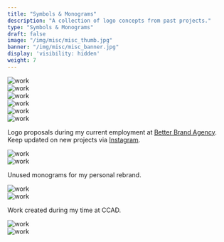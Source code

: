 ```yaml
---
title: "Symbols & Monograms"
description: "A collection of logo concepts from past projects."
type: "Symbols & Monograms"
draft: false
image: "/img/misc/misc_thumb.jpg"
banner: "/img/misc/misc_banner.jpg"
display: 'visibility: hidden'
weight: 7
---
```


<div class="row">
    <div class="col-sm-4">
        <img src="/img/misc/lumo.jpg" alt="work" class="project-img">
    </div>
    <div class="col-sm-4">
        <img src="/img/misc/l.jpg" alt="work" class="project-img">
    </div>
</div>
<div class="row">
    <div class="col-sm-4">
        <img src="/img/misc/wbtb_2.jpg" alt="work" class="project-img">
    </div>
    <div class="col-sm-4">
        <img src="/img/misc/wbtb_1.jpg" alt="work" class="project-img">
    </div>
</div>

<div class="row">
    <div class="col-sm-4">
        <img src="/img/misc/cb1.jpg" alt="work" class="project-img">
    </div>
    <div class="col-sm-4">
        <img src="/img/misc/cb3.jpg" alt="work" class="project-img">
    </div>
    <!-- <div class="col-sm-4">
        <img src="/img/misc/cb2.jpg" alt="work" class="project-img">
    </div> -->
    <div class="col-xs-4">
        <p>Logo proposals during my current employment at <a href="https://www.betterbrandagency.com/" class="better-link" target="_blank">Better Brand Agency</a>. Keep updated on new projects via <a href="https://www.instagram.com/gdy.design/" target="_blank">Instagram</a>.</p>
    </div>
</div>
<div class="row">
    <div class="col-sm-4">
        <img src="/img/misc/mg1.jpg" alt="work" class="project-img">
    </div>
    <div class="col-sm-4">
        <img src="/img/misc/mg2.jpg" alt="work" class="project-img">
    </div>
    <!-- <div class="col-sm-3">
        <img src="/img/misc/mg3.jpg" alt="work" class="project-img">
    </div> -->
    <div class="col-sm-4">
        <p>Unused monograms for my personal rebrand.</p>
    </div>
</div>
<div class="row">
    <!-- <div class="col-sm-3">
        <img src="/img/misc/tofy1.jpg" alt="work" class="project-img">
    </div> -->
    <div class="col-sm-4">
        <img src="/img/misc/miscommunication.jpg" alt="work" class="project-img">
    </div>
    <div class="col-sm-4">
        <img src="/img/misc/azmonogram.jpg" alt="work" class="project-img">
    </div>
    <div class="col-sm-4">
        <p>Work created during my time at CCAD.</p>
    </div>
</div>
<div class="row">
    <div class="col-sm-4">
        <img src="/img/misc/amped-icon.jpg" alt="work" class="project-img">
    </div>
    <div class="col-sm-4">
        <img src="/img/misc/mykri.jpg" alt="work" class="project-img">
    </div>
</div>

